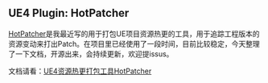 ## UE4 Plugin: HotPatcher
[HotPatcher](https://github.com/hxhb/HotPatcher)是我最近写的用于打包UE项目资源热更的工具，用于追踪工程版本的资源变动来打出Patch。在项目里已经使用了一段时间，目前比较稳定，今天整理了一下文档，开源出来，会持续更新，欢迎提issus。

文档请看：[UE4资源热更打包工具HotPatcher](https://imzlp.me/posts/17590/)